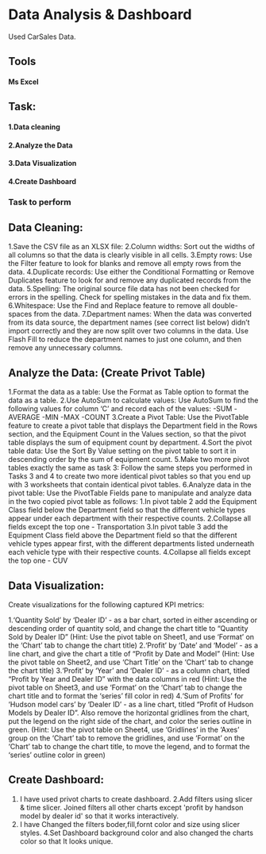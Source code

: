 # Data Analysis & Dashboard

Used CarSales Data.

## Tools

 #### Ms Excel

## Task:

#### 1.Data cleaning
#### 2.Analyze the Data
#### 3.Data Visualization
#### 4.Create Dashboard

### Task to perform

## Data Cleaning:
1.Save the CSV file as an XLSX file:
2.Column widths: Sort out the widths of all columns so that the data is clearly visible in all cells.
3.Empty rows: Use the Filter feature to look for blanks and remove all empty rows from the data.
4.Duplicate records: Use either the Conditional Formatting or Remove Duplicates feature to look for and remove any duplicated records from the data.
5.Spelling: The original source file data has not been checked for errors in the spelling. Check for spelling mistakes in the data and fix them.
6.Whitespace: Use the Find and Replace feature to remove all double-spaces from the data.
7.Department names: When the data was converted from its data source, the department names (see correct list below) didn’t import correctly and they are now split over two columns in the data. Use Flash Fill to reduce the department names to just one column, and then remove any unnecessary columns.


 ## Analyze the Data: (Create Privot Table)

 1.Format the data as a table: Use the Format as Table option to format the data as a table.
 2.Use AutoSum to calculate values: Use AutoSum to find the following values for column ‘C’ and record each of the values:
    -SUM
    -AVERAGE
    -MIN
    -MAX
    -COUNT
 3.Create a Pivot Table: Use the PivotTable feature to create a pivot table that displays the Department field in the Rows section, and 
 the Equipment Count in the Values section, so that the pivot table displays the sum of equipment count by department.
 4.Sort the pivot table data: Use the Sort By Value setting on the pivot table to sort it in descending order by the sum of equipment 
 count.
 5.Make two more pivot tables exactly the same as task 3: Follow the same steps you performed in Tasks 3 and 4 to create two more 
 identical pivot tables so that you end up with 3 worksheets that contain identical pivot tables.
 6.Analyze data in the pivot table: Use the PivotTable Fields pane to manipulate and analyze data in the two copied pivot table as 
  follows:
    1.In pivot table 2 add the Equipment Class field below the Department field so that the different vehicle types appear under each
      department with their respective counts.
    2.Collapse all fields except the top one - Transportation
    3.In pivot table 3 add the Equipment Class field above the Department field so that the different vehicle types appear first, with 
      the different departments listed underneath each vehicle type with their respective counts.
    4.Collapse all fields except the top one - CUV

 ## Data Visualization:

 Create visualizations for the following captured KPI metrics:

 1.‘Quantity Sold’ by ‘Dealer ID’ - as a bar chart, sorted in either ascending or descending order of quantity sold, and change the chart 
  title to “Quantity Sold by Dealer ID” (Hint: Use the pivot table on Sheet1, and use ‘Format’ on the ‘Chart’ tab to change the chart 
  title)
 2.‘Profit’ by ‘Date’ and ‘Model’ - as a line chart, and give the chart a title of “Profit by Date and Model” (Hint: Use the pivot table 
  on Sheet2, and use ‘Chart Title’ on the ‘Chart’ tab to change the chart title)
 3.‘Profit’ by ‘Year’ and ‘Dealer ID’ - as a column chart, titled “Profit by Year and Dealer ID” with the data columns in red (Hint: Use 
  the pivot table on Sheet3, and use ‘Format’ on the ‘Chart’ tab to change the chart title and to format the ‘series’ fill color in red)
 4.‘Sum of Profits’ for ‘Hudson model cars’ by ‘Dealer ID’ - as a line chart, titled “Profit of Hudson Models by Dealer ID”. Also remove 
  the horizontal gridlines from the chart, put the legend on the right side of the chart, and color the series outline in green. (Hint: 
  Use the pivot table on Sheet4, use ‘Gridlines’ in the ‘Axes’ group on the ‘Chart’ tab to remove the gridlines, and use ‘Format’ on the 
  ‘Chart’ tab to change the chart title, to move the legend, and to format the ‘series’ outline color in green)

## Create Dashboard:

1. I have used privot charts to create dashboard.
2.Add filters using slicer & time slicer. Joined filters all other charts except 'profit by handson model by dealer id' so that it works interactively.
3. I have Changed the filters boder,fill,fornt color and size using slicer styles.
4.Set Dashboard background color and also changed the charts color so that It looks unique. 

    
